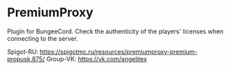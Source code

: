 # PremiumProxy
Plugin for BungeeCord. Check the authenticity of the players' licenses when connecting to the server.

Spigot-RU: https://spigotmc.ru/resources/premiumproxy-premium-propusk.875/
Group-VK: https://vk.com/angelitex
